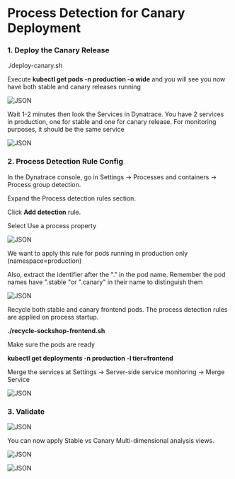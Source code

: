 # Process Detection for Canary Deployment

### 1. Deploy the Canary Release 

 ./deploy-canary.sh

Execute <b>kubectl get pods -n production -o wide</b> and you will see you now have both stable and canary releases running

![JSON](https://github.com/Nodnarboen/HOT-k8s/blob/master/assets/Picture21.png)

Wait 1-2 minutes then look the Services in Dynatrace. You have 2 services in production, one for stable and one for canary release.
For monitoring purposes, it should be the same service

![JSON](https://github.com/Nodnarboen/HOT-k8s/blob/master/assets/Picture22.png)

### 2. Process Detection Rule Config

In the Dynatrace console, go in Settings -> Processes and containers -> Process group detection.

Expand the Process detection rules section. 

Click <b>Add detection</b> rule.

Select Use a process property

![JSON](https://github.com/Nodnarboen/HOT-k8s/blob/master/assets/Picture23.png)

We want to apply this rule for pods running in production only (namespace=production)

Also, extract the identifier after the "." in the pod name. 
Remember the pod names have ".stable "or ".canary" in their name to distinguish them

![JSON](https://github.com/Nodnarboen/HOT-k8s/blob/master/assets/Picture24.png)

Recycle both stable and canary frontend pods. The process detection rules are applied on process startup.

<b>./recycle-sockshop-frontend.sh </b>

Make sure the pods are ready 

<b>kubectl get deployments -n production -l tier=frontend</b>

Merge the services at Settings -> Server-side service monitoring -> Merge Service

![JSON](https://github.com/Nodnarboen/HOT-k8s/blob/master/assets/Picture26.png)

### 3. Validate

![JSON](https://github.com/Nodnarboen/HOT-k8s/blob/master/assets/Picture25.png)

You can now apply Stable vs Canary Multi-dimensional analysis views.

![JSON](https://github.com/Nodnarboen/HOT-k8s/blob/master/assets/Picture26.png)

![JSON](https://github.com/Nodnarboen/HOT-k8s/blob/master/assets/Picture27.png)


